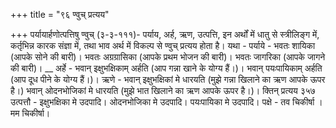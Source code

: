 +++
title = "९६ ण्वुच् प्रत्यय"

+++
पर्यायार्हणोत्पत्तिषु ण्वुच् (३-३-१११)- पर्याय, अर्ह, ऋण, उत्पत्ति, इन अर्थों में धातु से स्त्रीलिङ्ग में, कर्तृभिन्न कारक संज्ञा में, तथा भाव अर्थ में विकल्प से ण्वुच् प्रत्यय होता है। यथा -
पर्याये - भवतः शायिका (आपके सोने की बारी)। भवतः अग्रग्रासिका (आपके प्रथम भोजन की बारी)। भवतः जागरिका (आपके जागने की बारी)।
__ अर्हे - भवान् इक्षुभक्षिकाम् अर्हति (आप गन्ना खाने के योग्य हैं।)। भवान् पयःपायिकाम् अर्हति (आप दूध पीने के योग्य हैं।)।
ऋणे - भवान् इक्षुभक्षिकां मे धारयति (मुझे गन्ना खिलाने का ऋण आपके ऊपर है।) भवान् ओदनभोजिकां मे धारयति (मुझे भात खिलाने का ऋण आपके ऊपर है।)।
क्तिन् प्रत्यय
३५७
उत्पत्तौ - इक्षुभक्षिका मे उदपादि। ओदनभोजिका मे उदपादि। पयःपायिका मे उदपादि। पक्षे - तव चिकीर्षा । मम चिकीर्षा।